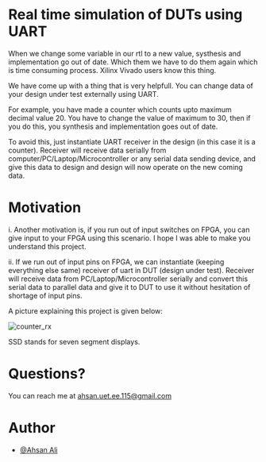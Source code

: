 # Real time simulation of DUTs using UART
When we change some variable in our rtl to a new value, systhesis and implementation go out of date. Which them we have to do them again which is time consuming process. Xilinx Vivado users know this thing.  

We have come up with a thing that is very helpfull. You can change data of your design under test externally using UART. 

For example, you have made a counter which counts upto maximum decimal value 20. You have to change the value of maximum to 30, then if you do this, you synthesis and implementation goes out of date.  

To avoid this, just instantiate UART receiver in the design (in this case it is a counter). Receiver will receive data serially from computer/PC/Laptop/Microcontroller or any serial data sending device, and give this data to design and design will now operate on the new coming data.  

# Motivation
i. Another motivation is, if you run out of input switches on FPGA, you can give input to your FPGA using this scenario. I hope I was able to make you understand this project.  

ii. If we run out of input pins on FPGA, we can instantiate (keeping everything else same) receiver of uart in DUT (design under test). Receiver will receive data from PC/Laptop/Microcontroller serially and convert this serial data to parallel data and give it to DUT to use it without hesitation of shortage of input pins.  



A picture explaining this project is given below:

![counter_rx](https://user-images.githubusercontent.com/103721691/205504694-30ec4cdf-4030-48eb-8815-75a381b3058f.png)

SSD stands for seven segment displays. 

# Questions?  
You can reach me at ahsan.uet.ee.115@gmail.com
# Author
- [@Ahsan Ali](https://github.com/AhsanAliUet)
